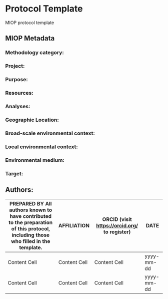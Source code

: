 # Protocol Template

MIOP protocol template

## MIOP Metadata

### Methodology category:

### Project:

### Purpose:

### Resources:

### Analyses:

### Geographic Location:

### Broad-scale environmental context:

### Local environmental context:

### Environmental medium:

### Target:

## Authors:

| PREPARED BY All authors known to have contributed to the preparation of this protocol, including those who filled in the template.  | AFFILIATION | ORCID (visit https://orcid.org/ to register) | DATE |
| ------------- | ------------- | ------------- | ------------- |
| Content Cell  | Content Cell  | Content Cell | yyyy-mm-dd |
| Content Cell  | Content Cell  | Content Cell | yyyy-mm-dd |


